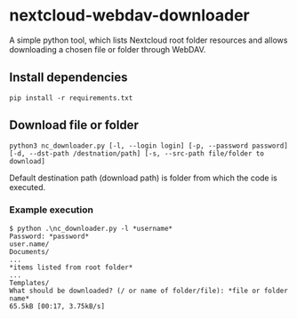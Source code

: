 # nextcloud-webdav-downloader

A simple python tool, which lists Nextcloud root folder resources and allows downloading a chosen file or folder through WebDAV.

## Install dependencies

    pip install -r requirements.txt

## Download file or folder

    python3 nc_downloader.py [-l, --login login] [-p, --password password] [-d, --dst-path /destnation/path] [-s, --src-path file/folder to download]

Default destination path (download path) is folder from which the code is executed.

### Example execution

    $ python .\nc_downloader.py -l *username*
    Password: *password*
    user.name/
    Documents/
    ...
    *items listed from root folder*
    ...
    Templates/
    What should be downloaded? (/ or name of folder/file): *file or folder name*
    65.5kB [00:17, 3.75kB/s]
